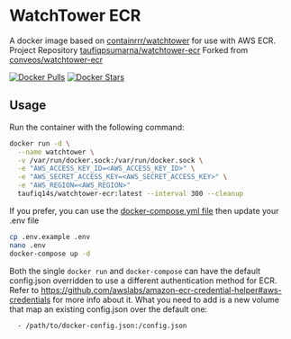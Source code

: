 # WatchTower ECR
A docker image based on [containrrr/watchtower](https://github.com/containrrr/watchtower/) for use with AWS ECR.
Project Repository [taufiqpsumarna/watchtower-ecr](https://github.com/taufiqpsumarna/watchtower-ecr) Forked from [conveos/watchtower-ecr](https://github.com/conveos/watchtower-ecr)

[![Docker Pulls](https://img.shields.io/docker/pulls/taufiq14s/watchtower-ecr.svg?style=flat-square)](https://hub.docker.com/r/taufiq14s/watchtower-ecr/)
[![Docker Stars](https://img.shields.io/docker/stars/taufiq14s/watchtower-ecr.svg?style=flat-square)](https://hub.docker.com/r/taufiq14s/watchtower-ecr/)

## Usage
Run the container with the following command:
```bash
docker run -d \
  --name watchtower \
  -v /var/run/docker.sock:/var/run/docker.sock \
  -e "AWS_ACCESS_KEY_ID=<AWS_ACCESS_KEY_ID>" \
  -e "AWS_SECRET_ACCESS_KEY=<AWS_SECRET_ACCESS_KEY>" \
  -e "AWS_REGION=<AWS_REGION>"
  taufiq14s/watchtower-ecr:latest --interval 300 --cleanup
```

If you prefer, you can use the [docker-compose.yml file](./docker-compose.yml) then update your .env file
```bash
cp .env.example .env
nano .env
docker-compose up -d
```

Both the single `docker run` and `docker-compose` can have the default config.json overridden to use a different authentication method for ECR. Refer to https://github.com/awslabs/amazon-ecr-credential-helper#aws-credentials for more info about it.
What you need to add is a new volume that map an existing config.json over the default one:

      - /path/to/docker-config.json:/config.json